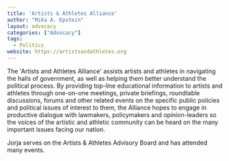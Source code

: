 ```yaml
---
title: 'Artists & Athletes Alliance'
author: "Mika A. Epstein"
layout: advocacy
categories: ["Advocacy"]
tags:
  - Politics
website: https://artistsandathletes.org
---
```


The 'Artists and Athletes Alliance' assists artists and athletes in navigating the halls of government, as well as helping them better understand the political process. By providing top-line educational information to artists and athletes through one-on-one meetings, private briefings, roundtable discussions, forums and other related events on the specific public policies and political issues of interest to them, the Alliance hopes to engage in productive dialogue with lawmakers, policymakers and opinion-leaders so the voices of the artistic and athletic community can be heard on the many important issues facing our nation.

Jorja serves on the Artists & Athletes Advisory Board and has attended many events.
